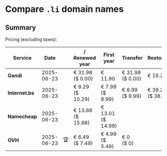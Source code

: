 # Compare `.li` domain names

## Summary

Pricing (excluding taxes):

| Service | Date |  | / Renewed year | First year | Transfer | Restoration |
|--|--|--|--|--|--|--|
| **Gandi** | 2025-06-23 |  | € 31.98<br>($ 0.00) | € 11.90 | € 31.98<br>($ 0.00) | € 16.27 |
| **Internet.bs** | 2025-06-23 |  | € 9.29<br>($ 10.29) | € 7.99<br>($ 8.99) | € 8.99<br>($ 9.99) | € 39.25<br>($ 38.69) |
| **Namecheap** | 2025-06-23 |  | € 13.88<br>($ 15.98) | € 13.01<br>($ 14.98) |  |  |
| **OVH** | 2025-06-23 | 🏆 | € 6.49<br>($ 7.49) | € 4.99<br>($ 5.49) | € 0<br>($ 0) |  |
